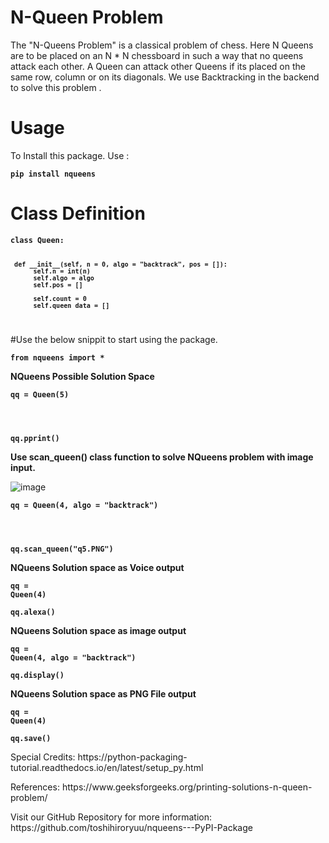 # N-Queen Problem

The "N-Queens Problem" is a classical problem of chess. Here N Queens are to be placed on an N * N chessboard in such a way that no queens attack each other. A Queen can  attack other Queens if its placed on the  same row, column or on its diagonals. We use Backtracking in the backend to solve this problem .
# Usage

To Install this package. Use :
 <dl><code><b>pip install nqueens</b></code></dl>

# Class Definition

<dl><code><b>class Queen:

     def __init__(self, n = 0, algo = "backtrack", pos = []):
          self.n = int(n)
          self.algo = algo
          self.pos = []

          self.count = 0
          self.queen_data = []
</b></code></dl>

#Use the below snippit to start using the package.
<dl><code><b>from nqueens import *</b></code></dl>

<b>NQueens Possible Solution Space </b>
   <dl><code><b>qq = Queen(5)</dl>
   <dl>qq.pprint()</b></code> </dl>
    
<b>Use scan_queen() class function to solve NQueens problem with image input.</b>

   ![image](https://github.com/toshihiroryuu/nqueens---PyPI-Package/blob/main/tests/q4b.PNG)
   <dl><code><b>qq = Queen(4, algo = "backtrack")</dl>
   <dl>qq.scan_queen("q5.PNG")</b></code></dl>

<b>NQueens Solution space as Voice output </b>
    <dl><code><b>qq = Queen(4)</b></code></dl>
    <dl><code><b>qq.alexa()</b></code></dl>

<b>NQueens Solution space as image output </b>
    <dl><code><b>qq = Queen(4, algo = "backtrack")</b></code></dl>
    <dl><code><b>qq.display()</b></code></dl>

<b>NQueens Solution space as PNG File output </b>
    <dl><code><b>qq = Queen(4)</b></code></dl>
    <dl><code><b>qq.save()</b></code></dl>



<dl>Special Credits: https://python-packaging-tutorial.readthedocs.io/en/latest/setup_py.html </dl>
<dl>References: https://www.geeksforgeeks.org/printing-solutions-n-queen-problem/ </dl>

<dl>Visit our GitHub Repository for more information: https://github.com/toshihiroryuu/nqueens---PyPI-Package</dl>
